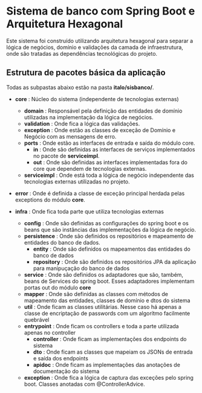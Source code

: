 # Sistema de banco com Spring Boot e Arquitetura Hexagonal

Este sistema foi construído utilizando arquitetura hexagonal para separar 
a lógica de negócios, domínio e validações da camada de infraestrutura, 
onde são tratadas as dependências tecnológicas do projeto.

## Estrutura de pacotes básica da aplicação

Todas as subpastas abaixo estão na pasta <b>italo/sisbanco/</b>.

* <b>core</b> : Núcleo do sistema (independente de tecnologias externas)
    - <b>domain</b> : Responsável pela definição das entidades de domínio utilizadas na  implementação da lógica de negócios.
    - <b>validation</b> : Onde fica a lógica das validações.
    - <b>exception</b> : Onde estão as classes de exceção de Domínio e Negócio com as mensagens de erro.
    - <b>ports</b> : Onde estão as interfaces de entrada e saída do módulo core.
        - <b>in</b> : Onde são definidas as interfaces de serviços implementados no pacote de <b>serviceimpl</b>.
        - <b>out</b> : Onde são definidas as interfaces implementadas fora do core que dependem de tecnologias externas.
    - <b>serviceimpl</b> : Onde está toda a lógica de negócio independente das tecnologias externas utilizadas no projeto.
 
* <b>error</b> : Onde é definida a classe de exceção principal herdada pelas exceptions do módulo <b>core</b>.

* <b>infra</b> : Onde fica toda parte que utiliza tecnologias externas
    - <b>config</b> : Onde são definidas as configurações do spring boot e os beans que são instâncias das implementações da lógica de negócio.
    - <b>persistence</b> : Onde são definidos os repositórios e mapeamento de entidades do banco de dados.
        - <b>entity</b> : Onde são definidos os mapeamentos das entidades do banco de dados
        - <b>repository</b> : Onde são definidos os repositórios JPA da aplicação para manipuçação do banco de dados
    - <b>service</b> : Onde são definidos os adaptadores que são, também, beans de Services do spring boot. Esses adaptadores implementam portas out do módulo <b>core</b>
    - <b>mapper</b> : Onde são definidas as classes com métodos de mapeamento das entidades, classes de domínio e dtos do sistema
    - <b>util</b> : Onde ficam as classes utilitárias. Nesse caso há apenas a classe de encriptação de passwords com um algorítmo facilmente quebrável
    - <b>entrypoint</b> : Onde ficam os controllers e toda a parte utilizada apenas no controller
        - <b>controller</b> : Onde ficam as implementações dos endpoints do sistema
        - <b>dto</b> : Onde ficam as classes que mapeiam os JSONs de entrada e saída dos endpoints
        - <b>apidoc</b> : Onde ficam as implementações das anotações de documentação do sistema
    - <b>exception</b> : Onde fica a lógica de captura das exceções pelo spring boot. Classes anotadas com @ControllerAdvice.



